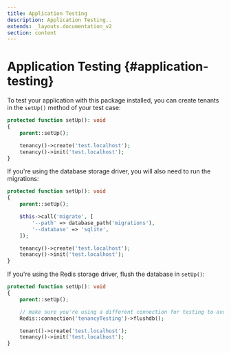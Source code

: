 ```yaml
---
title: Application Testing
description: Application Testing..
extends: _layouts.documentation_v2
section: content
---
```


# Application Testing {#application-testing}

To test your application with this package installed, you can create tenants in the `setUp()` method of your test case:

```php
protected function setUp(): void
{
    parent::setUp();

    tenancy()->create('test.localhost');
    tenancy()->init('test.localhost');
}
```

If you're using the database storage driver, you will also need to run the migrations:
```php
protected function setUp(): void
{
    parent::setUp();

    $this->call('migrate', [
        '--path' => database_path('migrations'),
        '--database' => 'sqlite',
    ]);

    tenancy()->create('test.localhost');
    tenancy()->init('test.localhost');
}
```

If you're using the Redis storage driver, flush the database in `setUp()`:

```php
protected function setUp(): void
{
    parent::setUp();

    // make sure you're using a different connection for testing to avoid losing data
    Redis::connection('tenancyTesting')->flushdb();

    tenant()->create('test.localhost');
    tenancy()->init('test.localhost');
}
```